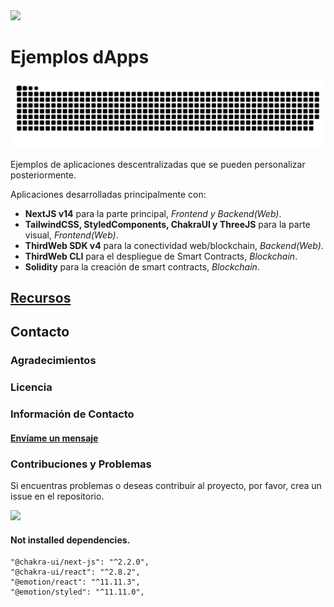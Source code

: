 <img src="https://user-images.githubusercontent.com/73097560/115834477-dbab4500-a447-11eb-908a-139a6edaec5c.gif">

# Ejemplos dApps

<a href="https://github.com/SKRTEEEEEE">
<div align="center">
  <img  src="https://github.com/SKRTEEEEEE/SKRTEEEEEE/blob/main/resources/img/grid-snake.svg"
       alt="snake" />
</div>
</a>

Ejemplos de aplicaciones descentralizadas que se pueden personalizar posteriormente.

Aplicaciones desarrolladas principalmente con: 

- **NextJS v14** para la parte principal, _Frontend y Backend(Web)_.
- **TailwindCSS, StyledComponents, ChakraUI y ThreeJS** para la parte visual, _Frontend(Web)_.
- **ThirdWeb SDK v4** para la conectividad web/blockchain, _Backend(Web)_.
- **ThirdWeb CLI** para el despliegue de Smart Contracts, _Blockchain_.
- **Solidity** para la creación de smart contracts, _Blockchain_.

## [Recursos](markdown/recursos.md)

## Contacto

### Agradecimientos

### Licencia

### Información de Contacto

#### [Envíame un mensaje](mailto:adanreh.m@gmail.com)

### Contribuciones y Problemas

Si encuentras problemas o deseas contribuir al proyecto, por favor, crea un issue en el repositorio.

<img src="https://user-images.githubusercontent.com/73097560/115834477-dbab4500-a447-11eb-908a-139a6edaec5c.gif">

#### Not installed dependencies.

    "@chakra-ui/next-js": "^2.2.0",
    "@chakra-ui/react": "^2.8.2",
    "@emotion/react": "^11.11.3",
    "@emotion/styled": "^11.11.0",